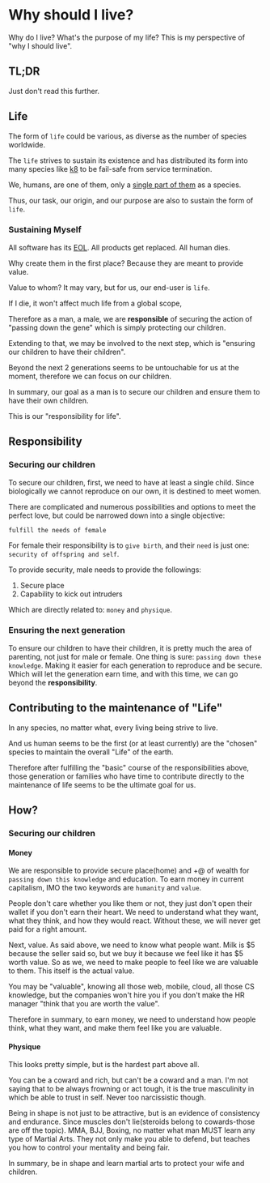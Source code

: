 # Why should I live?

Why do I live? What's the purpose of my life? This is my perspective of "why I should live".

## TL;DR

Just don't read this further.

## Life

The form of `life` could be various, as diverse as the number of species worldwide.

The `life` strives to sustain its existence and has distributed its form into many species like [k8](https://kubernetes.io/docs/concepts/overview) to be fail-safe from service termination.

We, humans, are one of them, only a [single part of them](https://kubernetes.io/docs/concepts/workloads/pods) as a species.

Thus, our task, our origin, and our purpose are also to sustain the form of `life`.

### Sustaining Myself

All software has its [EOL](https://en.wikipedia.org/wiki/End-of-life_product). All products get replaced. All human dies.

Why create them in the first place? Because they are meant to provide value.

Value to whom? It may vary, but for us, our end-user is `life`.

If I die, it won't affect much life from a global scope, 

Therefore as a man, a male, we are **responsible** of securing the action of "passing down the gene" which is simply protecting our children.

Extending to that, we may be involved to the next step, which is "ensuring our children to have their children".

Beyond the next 2 generations seems to be untouchable for us at the moment, therefore we can focus on our children.

In summary, our goal as a man is to secure our children and ensure them to have their own children.

This is our "responsibility for life".

## Responsibility

### Securing our children

To secure our children, first, we need to have at least a single child.
Since biologically we cannot reproduce on our own, it is destined to meet women.

There are complicated and numerous possibilities and options to meet the perfect love, but could be narrowed down into a single objective:

`fulfill the needs of female`

For female their responsibility is to `give birth`, and their `need` is just one: `security of offspring and self`.

To provide security, male needs to provide the followings:

1. Secure place
2. Capability to kick out intruders

Which are directly related to: `money` and `physique`.

### Ensuring the next generation

To ensure our children to have their children, it is pretty much the area of parenting, not just for male or female.
One thing is sure: `passing down these knowledge`. Making it easier for each generation to reproduce and be secure.
Which will let the generation earn time, and with this time, we can go beyond the **responsibility**.

## Contributing to the maintenance of "Life"

In any species, no matter what, every living being strive to live.

And us human seems to be the first (or at least currently) are the "chosen" species to maintain the overall "Life" of the earth.

Therefore after fulfilling the "basic" course of the responsibilities above, those generation or families who have time to contribute directly to the maintenance of life seems to be the ultimate goal for us.

## How?

### Securing our children

#### Money

We are responsible to provide secure place(home) and +@ of wealth for `passing down this knowledge` and education.
To earn money in current capitalism, IMO the two keywords are `humanity` and `value`.

People don't care whether you like them or not, they just don't open their wallet if you don't earn their heart.
We need to understand what they want, what they think, and how they would react.
Without these, we will never get paid for a right amount.

Next, value. As said above, we need to know what people want. Milk is $5 because the seller said so, but we buy it because we feel like it has $5 worth value.
So as we, we need to make people to feel like we are valuable to them. This itself is the actual value.

You may be "valuable", knowing all those web, mobile, cloud, all those CS knowledge, but the companies won't hire you if you don't make the HR manager "think that you are worth the value".

Therefore in summary, to earn money, we need to understand how people think, what they want, and make them feel like you are valuable.

#### Physique

This looks pretty simple, but is the hardest part above all.

You can be a coward and rich, but can't be a coward and a man.
I'm not saying that to be always frowning or act tough, it is the true masculinity in which be able to trust in self.
Never too narcissistic though.

Being in shape is not just to be attractive, but is an evidence of consistency and endurance.
Since muscles don't lie(steroids belong to cowards-those are off the topic).
MMA, BJJ, Boxing, no matter what man MUST learn any type of Martial Arts.
They not only make you able to defend, but teaches you how to control your mentality and being fair.

In summary, be in shape and learn martial arts to protect your wife and children.
